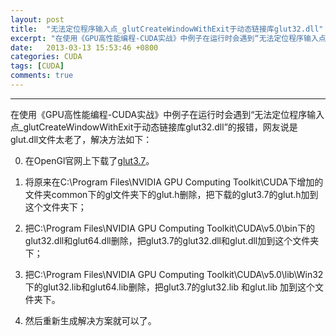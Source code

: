 ```yaml
---
layout: post
title:  "无法定位程序输入点_glutCreateWindowWithExit于动态链接库glut32.dll"
excerpt: "在使用《GPU高性能编程-CUDA实战》中例子在运行时会遇到“无法定位程序输入点_glutCreateWindowWithExit于动态链接库glut32.dll”的报错."
date:   2013-03-13 15:53:46 +0800
categories: CUDA
tags: [CUDA]
comments: true
---
```

---

在使用《GPU高性能编程-CUDA实战》中例子在运行时会遇到“无法定位程序输入点_glutCreateWindowWithExit于动态链接库glut32.dll”的报错，网友说是glut.dll文件太老了，解决方法如下：

0. 在OpenGl官网上下载了[glut3.7](http://www.opengl.org/resources/libraries/glut/glutdlls37beta.zip)。

1. 将原来在C:\Program Files\NVIDIA GPU Computing Toolkit\CUDA下增加的文件夹common下的gl文件夹下的glut.h删除，把下载的glut3.7的glut.h加到这个文件夹下；

2. 把C:\Program Files\NVIDIA GPU Computing Toolkit\CUDA\v5.0\bin下的glut32.dll和glut64.dll删除，把glut3.7的glut32.dll和glut.dll加到这个文件夹下；

3. 把C:\Program Files\NVIDIA GPU Computing Toolkit\CUDA\v5.0\lib\Win32下的glut32.lib和glut64.lib删除，把glut3.7的glut32.lib 和glut.lib 加到这个文件夹下。

4. 然后重新生成解决方案就可以了。
